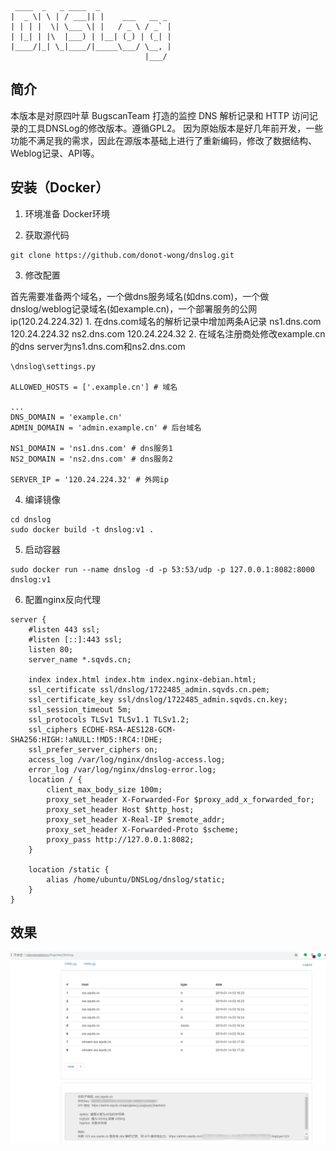 ```
 ____  _   _ ____  _
|  _ \| \ | / ___|| |    ___   __ _
| | | |  \| \___ \| |   / _ \ / _` |
| |_| | |\  |___) | |__| (_) | (_| |
|____/|_| \_|____/|_____\___/ \__, |
                              |___/
```

简介
---

本版本是对原四叶草 BugscanTeam 打造的监控 DNS 解析记录和 HTTP 访问记录的工具DNSLog的修改版本。遵循GPL2。
因为原始版本是好几年前开发，一些功能不满足我的需求，因此在源版本基础上进行了重新编码，修改了数据结构、Weblog记录、API等。

安装（Docker）
---

1. 环境准备
Docker环境

2. 获取源代码
```
git clone https://github.com/donot-wong/dnslog.git
``` 

3. 修改配置

首先需要准备两个域名，一个做dns服务域名(如dns.com)，一个做dnslog/weblog记录域名(如example.cn)，一个部署服务的公网ip(120.24.224.32)
	1. 在dns.com域名的解析记录中增加两条A记录
		ns1.dns.com 120.24.224.32
		ns2.dns.com 120.24.224.32
	2. 在域名注册商处修改example.cn的dns server为ns1.dns.com和ns2.dns.com

```
\dnslog\settings.py

ALLOWED_HOSTS = ['.example.cn'] # 域名

...
DNS_DOMAIN = 'example.cn'
ADMIN_DOMAIN = 'admin.example.cn' # 后台域名

NS1_DOMAIN = 'ns1.dns.com' # dns服务1
NS2_DOMAIN = 'ns2.dns.com' # dns服务2

SERVER_IP = '120.24.224.32' # 外网ip
```

4. 编译镜像
```
cd dnslog
sudo docker build -t dnslog:v1 .
```

5. 启动容器
```
sudo docker run --name dnslog -d -p 53:53/udp -p 127.0.0.1:8082:8000 dnslog:v1
```

6. 配置nginx反向代理
```
server {
	#listen 443 ssl;
	#listen [::]:443 ssl;
	listen 80;
	server_name *.sqvds.cn;

	index index.html index.htm index.nginx-debian.html;
	ssl_certificate ssl/dnslog/1722485_admin.sqvds.cn.pem;
	ssl_certificate_key ssl/dnslog/1722485_admin.sqvds.cn.key;
	ssl_session_timeout 5m;
	ssl_protocols TLSv1 TLSv1.1 TLSv1.2;
	ssl_ciphers ECDHE-RSA-AES128-GCM-SHA256:HIGH:!aNULL:!MD5:!RC4:!DHE;
	ssl_prefer_server_ciphers on;
	access_log /var/log/nginx/dnslog-access.log;
	error_log /var/log/nginx/dnslog-error.log;
	location / {
		client_max_body_size 100m;
		proxy_set_header X-Forwarded-For $proxy_add_x_forwarded_for;
		proxy_set_header Host $http_host;
		proxy_set_header X-Real-IP $remote_addr;
		proxy_set_header X-Forwarded-Proto $scheme;
		proxy_pass http://127.0.0.1:8082;
	}

	location /static {
		alias /home/ubuntu/DNSLog/dnslog/static;
	}
}
```

效果
---

![](./images/1.png)